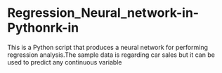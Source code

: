 # Regression_Neural_network-in-Pythonrk-in
This is a Python script that produces a neural network for performing regression analysis.The sample data is regarding car sales but it  can be used to predict any continuous variable  
